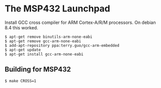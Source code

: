 # The MSP432 Launchpad

Install GCC cross compiler for ARM Cortex-A/R/M processors. On debian 8.4 this worked.

    $ apt-get remove binutils-arm-none-eabi
    $ apt-get remove gcc-arm-none-eabi
    $ add-apt-repository ppa:terry.guo/gcc-arm-embedded
    $ apt-get update
    $ apt-get install gcc-arm-none-eabi


## Building for MSP432

    $ make CROSS=1



